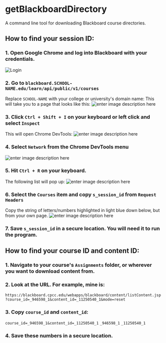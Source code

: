 # getBlackboardDirectory
A command line tool for downloading Blackboard course directories.

## How to find your session ID:

### 1. Open Google Chrome and log into Blackboard with your credentials.

![Login](https://media.discordapp.net/attachments/681862516279738391/716121719265296404/unknown.png?width=1000&height=500)

### 2. Go to ``blackboard.SCHOOL-NAME.edu/learn/api/public/v1/courses``

Replace ``SCHOOL-NAME`` with your college or university's domain name: This will take you to a page that looks like this:
![enter image description here](https://media.discordapp.net/attachments/681862516279738391/716125495472816209/unknown.png?width=900&height=700)

### 3. Click ``Ctrl + Shift + I`` on your keyboard or left click and select ``Inspect``
This will open Chrome DevTools:
![enter image description here](https://media.discordapp.net/attachments/681862516279738391/716126196181499966/unknown.png?width=1414&height=1002)

### 4. Select ``Network`` from the Chrome DevTools menu
![enter image description here](https://media.discordapp.net/attachments/681862516279738391/716126841169248276/unknown.png)

### 5. Hit ``Ctrl + R`` on your keyboard.

The following list will pop up:
![enter image description here](https://media.discordapp.net/attachments/681862516279738391/716127791829221386/unknown.png?width=1352&height=1002)
### 6. Select the ``Courses`` item and copy ``s_session_id`` from ``Request Headers``
Copy the string of letters/numbers highlighted in light blue down below, but from your own page.
![enter image description here](https://media.discordapp.net/attachments/681862516279738391/716128630391963648/unknown.png)

### 7. Save ``s_session_id`` in a secure location. You will need it to run the program.

## How to find your course ID and content ID:

### 1. Navigate to your course's ``Assignments`` folder, or wherever you want to download content from. 

### 2. Look at the URL. For example, mine is:
``https://blackboard.cpcc.edu/webapps/blackboard/content/listContent.jsp?course_id=_946598_1&content_id=_11250540_1&mode=reset``

### 3. Copy ``course_id`` and ``content_id``:
``course_id=_946598_1&content_id=_11250540_1``
``_946598_1`` ``_11250540_1``

### 4. Save these numbers in a secure location.





